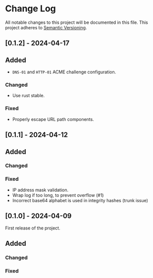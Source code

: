 # Change Log

All notable changes to this project will be documented in this file. This project adheres to [Semantic Versioning](http://semver.org/).

## [0.1.2] - 2024-04-17

## Added
- `DNS-01` and `HTTP-01` ACME challenge configuration.

### Changed
- Use rust stable.

### Fixed
- Properly escape URL path components.

## [0.1.1] - 2024-04-12

## Added

### Changed

### Fixed
- IP address mask validation.
- Wrap log if too long, to prevent overflow (#1)
- Incorrect base64 alphabet is used in integrity hashes (trunk issue)

## [0.1.0] - 2024-04-09

First release of the project.

## Added

### Changed

### Fixed
